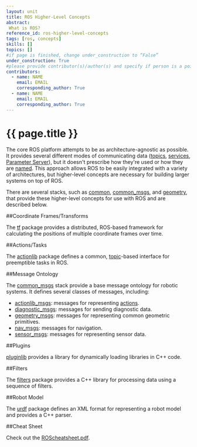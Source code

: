 ```yaml
---
layout: unit
title: ROS Higher-Level Concepts
abstract:
 What is ROS?
reference_id: ros-higher-level-concepts
tags: [ros, concepts]
skills: []
topics: []
#if page is finished, change under_construction to “False”
under_construction: True
#please provide contributor(s)/author(s) and specify if person is a point of contact (default is "True")
contributors:
  - name: NAME
    email: EMAIL
    corresponding_author: True
  - name: NAME
    email: EMAIL
    corresponding_author: True
---
```



# {{ page.title }}

The core ROS platform attempts to be as architecture-agnostic as possible. It provides several different modes of communicating data ([topics](http://wiki.ros.org/Topics), [services](http://wiki.ros.org/Services), [Parameter Server](http://wiki.ros.org/Parameter)), but it doesn't prescribe how they're used or how they are [named](http://wiki.ros.org/Names). This approach allows ROS to be easily integrated with a variety of architectures, but higher-level concepts are necessary for building larger systems on top of ROS.

There are several stacks, such as [common](http://wiki.ros.org/common), [common_msgs](http://wiki.ros.org/common_msgs), and [geometry](http://wiki.ros.org/geomentry), that provide these higher-level concepts for use with ROS and are described below.

##Coordinate Frames/Transforms

The [tf](http://wiki.ros.org/tf) package provides a distributed, ROS-based framework for calculating the positions of multiple coordinate frames over time.

##Actions/Tasks

The [actionlib](http://wiki.ros.org/actionlib) package defines a common, [topic](http://wiki.ros.org/Topics)-based interface for preemptible tasks in ROS.

##Message Ontology

The [common_msgs](http://wiki.ros.org/ROS/common_msgs) stack provide a base message ontology for robotic systems. It defines several classes of messages, including:
* [actionlib_msgs](http://wiki.ros.org/ROS/actionlib_msgs): messages for representing [actions](http://wiki.ros.org/ROS/Higher-Level%20Concepts#actions).  
* [diagnostic_msgs](http://wiki.ros.org/diagnostic_msgs): messages for sending diagnostic data.  
* [geometry_msgs](http://wiki.ros.org/geometry_msgs): messages for representing common geometric primitives.  
* [nav_msgs](http://wiki.ros.org/nav_msgs): messages for navigation.  
* [sensor_msgs](http://wiki.ros.org/sensor_msgs): messages for representing sensor data.  

##Plugins

[pluginlib](http://wiki.ros.org/pluginlib) provides a library for dynamically loading libraries in C++ code.

##Filters

The [filters](http://wiki.ros.org/filters) package provides a C++ library for processing data using a sequence of filters.

##Robot Model

The [urdf](http://wiki.ros.org/urdf) package defines an XML format for representing a robot model and provides a C++ parser.

##Cheat Sheet

Check out the [ROScheatsheet.pdf](http://pr.willowgarage.com/downloads/ROScheatsheet.pdf|ROScheatsheet.pdf).



